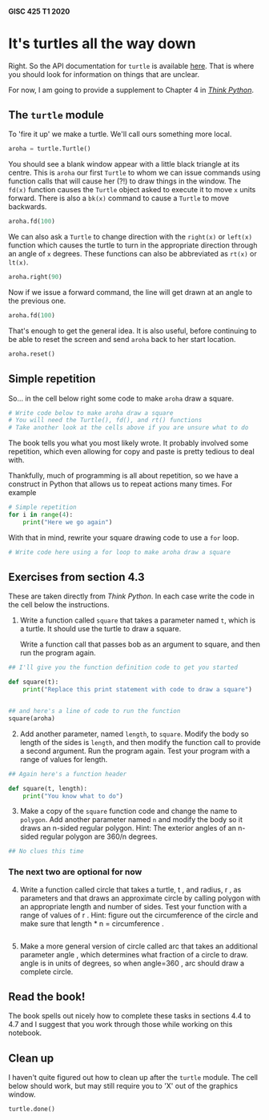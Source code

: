#### GISC 425 T1 2020
# It's turtles all the way down
Right. So the API documentation for `turtle` is available [here](https://docs.python.org/3/library/turtle.html). That is where you should look for information on things that are unclear.

For now, I am going to provide a supplement to Chapter 4 in [_Think Python_](https://greenteapress.com/wp/think-python-2e/).

## The `turtle` module
To 'fire it up' we make a turtle. We'll call ours something more local.


```python
aroha = turtle.Turtle()
```

You should see a blank window appear with a little black triangle at its centre. This is `aroha` our first `Turtle` to whom we can issue commands using function calls that will cause her (?!) to draw things in the window. The `fd(x)` function causes the `Turtle` object asked to execute it to move `x` units forward. There is also a `bk(x)` command to cause a `Turtle` to move backwards.


```python
aroha.fd(100)
```

We can also ask a `Turtle` to change direction with the `right(x)` or `left(x)` function which causes the turtle to turn in the appropriate direction through an angle of `x` degrees. These functions can also be abbreviated as `rt(x)` or `lt(x)`.


```python
aroha.right(90)
```

Now if we issue a forward command, the line will get drawn at an angle to the previous one.


```python
aroha.fd(100)
```

That's enough to get the general idea. It is also useful, before continuing to be able to reset the screen and send `aroha` back to her start location.


```python
aroha.reset()
```

## Simple repetition
So... in the cell below right some code to make `aroha` draw a square.


```python
# Write code below to make aroha draw a square
# You will need the Turtle(), fd(), and rt() functions
# Take another look at the cells above if you are unsure what to do


```

The book tells you what you most likely wrote. It probably involved some repetition, which even allowing for copy and paste is pretty tedious to deal with.

Thankfully, much of programming is all about repetition, so we have a construct in Python that allows us to repeat actions many times. For example


```python
# Simple repetition
for i in range(4):
    print("Here we go again")
```

With that in mind, rewrite your square drawing code to use a `for` loop.


```python
# Write code here using a for loop to make aroha draw a square

```

## Exercises from section 4.3
These are taken directly from _Think Python_. In each case write the code in the cell below the instructions.

1. Write a function called `square` that takes a parameter named `t`, which is a turtle. It should use the turtle to draw a square.

   Write a function call that passes bob as an argument to square, and then run the program again.


```python
## I'll give you the function definition code to get you started

def square(t):
    print("Replace this print statement with code to draw a square")


## and here's a line of code to run the function
square(aroha)
```

2. Add another parameter, named `length`, to `square`. Modify the body so length of the
sides is `length`, and then modify the function call to provide a second argument. Run
the program again. Test your program with a range of values for length.


```python
## Again here's a function header

def square(t, length):
    print("You know what to do")
```

3. Make a copy of the `square` function code and change the name to `polygon`. Add another parameter
named `n` and modify the body so it draws an n-sided regular polygon. Hint: The
exterior angles of an n-sided regular polygon are 360/n degrees.


```python
## No clues this time
```

### The next two are optional for now

4. Write a function called circle that takes a turtle, t , and radius, r , as parameters and
that draws an approximate circle by calling polygon with an appropriate length and
number of sides. Test your function with a range of values of r .
Hint: figure out the circumference of the circle and make sure that length * n =
circumference .


```python

```

5. Make a more general version of circle called arc that takes an additional parameter
angle , which determines what fraction of a circle to draw. angle is in units of degrees,
so when angle=360 , arc should draw a complete circle.

## Read the book!
The book spells out nicely how to complete these tasks in sections 4.4 to 4.7 and I suggest that you work through those while working on this notebook.

## Clean up
I haven't quite figured out how to clean up after the `turtle` module. The cell below should work, but may still require you to 'X' out of the graphics window.


```python
turtle.done()
```


```python

```
